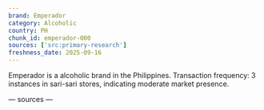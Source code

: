 ```yaml
---
brand: Emperador
category: Alcoholic
country: PH
chunk_id: emperador-000
sources: ['src:primary-research']
freshness_date: 2025-09-16
---
```


Emperador is a alcoholic brand in the Philippines. Transaction frequency: 3 instances in sari-sari stores, indicating moderate market presence.

— sources —
